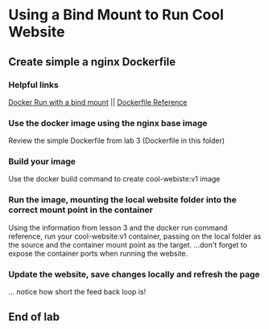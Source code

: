 # Using a Bind Mount to Run Cool Website

## Create simple a nginx Dockerfile

### Helpful links

[Docker Run with a bind mount](https://docs.docker.com/engine/reference/commandline/run/#volume) || [Dockerfile Reference](https://docs.docker.com/engine/reference/builder/) 

### Use the docker image using the nginx base image

Review the simple Dockerfile from lab 3 (Dockerfile in this folder)

### Build your image

Use the docker build command to create cool-webiste:v1 image

### Run the image, mounting the local website folder into the correct mount point in the container

Using the information from lesson 3 and the docker run command reference, run your cool-website:v1 container, passing on the local folder as the source and the container mount point as the target.
...don't forget to expose the container ports when running the website.

### Update the website, save changes locally and refresh the page

... notice how short the feed back loop is!

## End of lab
